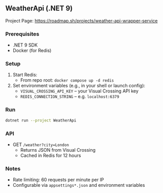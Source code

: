 ## WeatherApi (.NET 9)

Project Page: https://roadmap.sh/projects/weather-api-wrapper-service

### Prerequisites
- .NET 9 SDK
- Docker (for Redis)

### Setup
1. Start Redis:
   - From repo root: `docker compose up -d redis`
2. Set environment variables (e.g., in your shell or launch config):
   - `VISUAL_CROSSING_API_KEY` – your Visual Crossing API key
   - `REDIS_CONNECTION_STRING` – e.g. `localhost:6379`

### Run
```bash
dotnet run --project WeatherApi
```

### API
- GET `/weather?city=London`
  - Returns JSON from Visual Crossing
  - Cached in Redis for 12 hours

### Notes
- Rate limiting: 60 requests per minute per IP
- Configurable via `appsettings*.json` and environment variables


